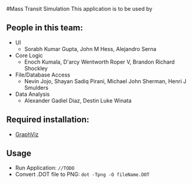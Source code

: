 #Mass Transit Simulation
This application is to be used by 

People in this team:
-----------------
* UI
    * Sorabh Kumar Gupta, John M Hess, Alejandro Serna
* Core Logic
    * Enoch Kumala, D'arcy Wentworth Roper V, Brandon Richard Shockley
* File/Database Access
    * Nevin Jojo, Shayan Sadiq Pirani, Michael John Sherman, Henri J Smulders
* Data Analysis
    * Alexander Gadiel Diaz, Destin Luke Winata

Required installation:
-----------------
* [GraphViz](https://graphviz.gitlab.io/download/)

Usage
-----------------
* Run Application: `//TODO`
* Convert .DOT file to PNG: `dot -Tpng -O fileName.DOT`